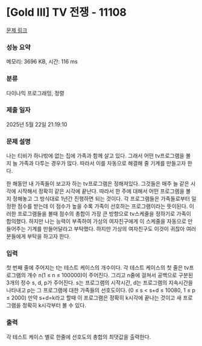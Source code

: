 # [Gold III] TV 전쟁 - 11108 

[문제 링크](https://www.acmicpc.net/problem/11108) 

### 성능 요약

메모리: 3696 KB, 시간: 116 ms

### 분류

다이나믹 프로그래밍, 정렬

### 제출 일자

2025년 5월 22일 21:19:10

### 문제 설명

<p>나는 티비가 하나밖에 없는 집에 가족과 함께 살고 있다. 그래서 어떤 tv프로그램을 볼 지 늘 가족과 다투는 경우가 많다. 따라서 이를 자동으로 해결해 줄 기계를 만들고자 한다.</p>

<p>한 해동안 내 가족들이 보고자 하는 tv프로그램은 정해져있다. 그것들은 매주 늘 같은 시각에 시작해서 정확히 같은 시각에 끝난다. 따라서 한 주에 대해서 어떤 프로그램을 볼 지 정해놓고 그 방식대로 1년간 진행하면 되는 것이다. 각 프로그램들은 가족들로부터 일정한 점수를 받는데 이 점수가 높을 수록 가족이 선호하는 프로그램이라는 뜻이된다. 이러한 프로그램들을 볼때 점수의 총합이 가장 큰 방향으로 tv스케줄을 정하기로 가족이 합의했다. 하지만 나는 능력이 부족하여 가상의 여자친구에게 이 스케줄을 자동으로 만들어주는 기계를 만들어달라고 부탁했다. 하지만 가상의 여자친구도 이것이 귀찮아 여러분들에게 부탁을 하고자 한다.</p>

### 입력 

 <p>첫 번째 줄에 주어지는 t는 테스트 케이스의 개수이다. 각 테스트 케이스의 첫 줄은 tv프로그램의 개수 n(1 ≤ n ≤ 100000)이 주어진다. 그리고 n줄에 걸쳐서 공백으로 구분된 3개의 정수 s, d, p가 주어진다. s는 프로그램의 시작시간, d는 프로그램의 지속시간을 나타내고 p는 그 프로그램에 대한 가족들의 선호도이다. (0 ≤ s < s+d ≤ 10080, 1 ≤ p ≤ 2000) 만약 s+d=k라고 할때 이 프로그램은 정확히 k시각에 끝나는 것이고 새 프로그램을 정확히 k시각부터 볼 수 있다.</p>

### 출력 

 <p>각 테스트 케이스 별로 한줄에 선호도의 총합의 최댓값을 출력한다.</p>

